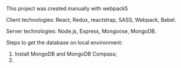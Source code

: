 This project was created manually with webpack5

Client technologies:
React,
Redux,
reactstrap,
SASS,
Webpack,
Babel.

Server technologies:
Node.js, Express, Mongoose, MongoDB.

Steps to get the database on local environment:
1) Install MongoDB and MongoDB Compass;
2) 
